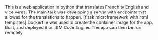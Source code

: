 This is a web application in python that translates French to English and vice versa. The main task was developing a server with endpoints that allowed for the translations to happen. [flask microframework with html templates]
Dockerfile was used to create the container image for the app. Built, and deployed it on IBM Code Engine. 
The app can then be run remotely.
